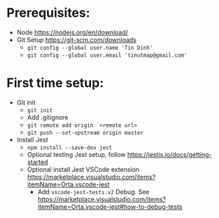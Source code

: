# Prerequisites:
 - Node https://nodejs.org/en/download/
 - Git Setup https://git-scm.com/downloads
    - `git config --global user.name 'Tin Dinh'`
    - `git config --global user.email 'tinutmap@gmail.com'`

# First time setup:
 - Git init
   - `git init`
   - Add .gitignore
   - `git remote add origin  <remote url>`
   - `git push --set-upstream origin master`
 - Install  Jest 
    - `npm install --save-dev jest`
    - Optional testing Jest setup, follow https://jestjs.io/docs/getting-started
    - Optional install Jest VSCode extension https://marketplace.visualstudio.com/items?itemName=Orta.vscode-jest
      - Add `vscode-jest-tests.v2` Debug. See https://marketplace.visualstudio.com/items?itemName=Orta.vscode-jest#how-to-debug-tests